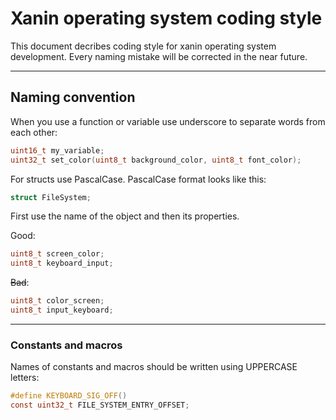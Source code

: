 # Xanin operating system coding style

This document decribes coding style for xanin operating system development.
Every naming mistake will be corrected in the near future.

---

## Naming convention

When you use a function or variable use underscore to separate words from each other:

```c
uint16_t my_variable;
uint32_t set_color(uint8_t background_color, uint8_t font_color);
```

For structs use PascalCase.
PascalCase format looks like this:

```c
struct FileSystem;
```

First use the name of the object and then its properties.

Good:

```c
uint8_t screen_color;
uint8_t keyboard_input;
```

~~Bad~~:

```c
uint8_t color_screen;
uint8_t input_keyboard;
```

---

### Constants and macros

Names of constants and macros should be written using UPPERCASE letters:

```c
#define KEYBOARD_SIG_OFF()
const uint32_t FILE_SYSTEM_ENTRY_OFFSET;
```
